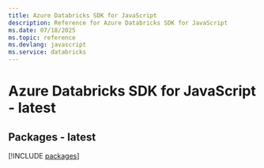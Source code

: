 ```yaml
---
title: Azure Databricks SDK for JavaScript
description: Reference for Azure Databricks SDK for JavaScript
ms.date: 07/18/2025
ms.topic: reference
ms.devlang: javascript
ms.service: databricks
---
```

# Azure Databricks SDK for JavaScript - latest
## Packages - latest
[!INCLUDE [packages](databricks-index.md)]